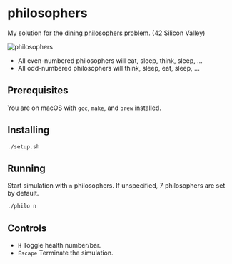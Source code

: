 # philosophers
My solution for the [dining philosophers problem](https://en.wikipedia.org/wiki/Dining_philosophers_problem). (42 Silicon Valley)

![philosophers](https://github.com/ashih42/philo/blob/master/Screenshots/philo.png)

* All even-numbered philosophers will eat, sleep, think, sleep, ...
* All odd-numbered philosophers will think, sleep, eat, sleep, ...

## Prerequisites

You are on macOS with `gcc`, `make`, and `brew` installed.

## Installing

```
./setup.sh
```

## Running

Start simulation with `n` philosophers.  If unspecified, 7 philosophers are set by default.

```
./philo n
```

## Controls

* `H` Toggle health number/bar.
* `Escape` Terminate the simulation.
